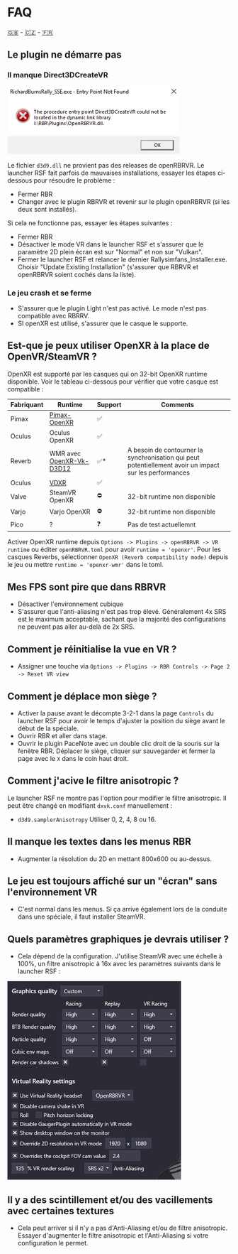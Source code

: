 # FAQ

[🇬🇧](FAQ.md) - [🇨🇿](FAQ_CZ.md) - [🇫🇷](FAQ_FR.md)

## Le plugin ne démarre pas

### Il manque Direct3DCreateVR

![Direct3DCreateVR missing](img/d3dcreatevr.png)

Le fichier `d3d9.dll` ne provient pas des releases de openRBRVR. Le launcher RSF fait parfois de mauvaises installations, essayer les étapes ci-dessous pour résoudre le problème :

- Fermer RBR
- Changer avec le plugin RBRVR et revenir sur le plugin openRBRVR (si les deux sont installés).

Si cela ne fonctionne pas, essayer les étapes suivantes :

- Fermer RBR
- Désactiver le mode VR dans le launcher RSF et s'assurer que le paramètre 2D plein écran est sur "Normal" et non sur "Vulkan".
- Fermer le launcher RSF et relancer le dernier Rallysimfans\_Installer.exe. Choisir "Update Existing Installation" (s'assurer que RBRVR et openRBRVR soient cochés dans la liste).

### Le jeu crash et se ferme

- S'assurer que le plugin Light n'est pas activé. Le mode n'est pas compatible avec RBRRV.
- SI openXR est utilisé, s'assurer que le casque le supporte.

## Est-que je peux utiliser OpenXR à la place de OpenVR/SteamVR ?

OpenXR est supporté par les casques qui on 32-bit OpenXR runtime disponible. Voir le tableau ci-dessous pour vérifier que votre casque est compatible :

| Fabriquant | Runtime                                                                 | Support     | Comments                                                                    |
| ------------ | ----------------------------------------------------------------------- | ----------- | --------------------------------------------------------------------------- |
| Pimax        | [Pimax-OpenXR](https://github.com/mbucchia/Pimax-OpenXR)                | ✅          |                                                                             |
| Oculus       | Oculus OpenXR                                                           | ✅          |                                                                             |
| Reverb       | WMR avec [OpenXR-Vk-D3D12](https://github.com/mbucchia/OpenXR-Vk-D3D12) | ✅*         | A besoin de contourner la synchronisation qui peut potentiellement avoir un impact sur les performances  |
| Oculus       | [VDXR](https://github.com/mbucchia/VirtualDesktop-OpenXR)               | ✅          |                                                                             |
| Valve        | SteamVR OpenXR                                                          | ⛔          | 32-bit runtime non disponible                                                 |
| Varjo        | Varjo OpenXR                                                            | ⛔          | 32-bit runtime non disponible                                                 |
| Pico         | ?                                                                       | ❓          | Pas de test actuellemnt                                                      |

Activer OpenXR runtime depuis `Options -> Plugins -> openRBRVR -> VR runtime`
ou éditer `openRBRVR.toml` pour avoir `runtime = 'openxr'`. Pour les casques
Reverbs, sélectionner `OpenXR (Reverb compatibility mode)` depuis le jeu ou
mettre `runtime = 'openxr-wmr'` dans le toml.

## Mes FPS sont pire que dans RBRVR

- Désactiver l'environnement cubique
- S'assurer que l'anti-aliasing n'est pas trop élevé. Généralement 4x SRS est le maximum acceptable, sachant que la majorité des configurations ne peuvent pas aller au-delà de 2x SRS.

## Comment je réinitialise la vue en VR ?

- Assigner une touche via `Options -> Plugins -> RBR Controls -> Page 2 -> Reset VR view`

## Comment je déplace mon siège ?

- Activer la pause avant le décompte 3-2-1 dans la page `Controls` du launcher RSF pour avoir le temps d'ajuster la position du siège avant le début de la spéciale.
- Ouvrir RBR et aller dans stage.
- Ouvrir le plugin PaceNote avec un double clic droit de la souris sur la fenêtre RBR. Déplacer le siège, cliquer sur sauvegarder et fermer la page avec le `X` dans le coin haut droit.

## Comment j'acive le filtre anisotropic ?

Le launcher RSF ne montre pas l'option pour modifier le filtre anisotropic. Il peut être changé  en modifiant `dxvk.conf` manuellement :

- `d3d9.samplerAnisotropy` Utiliser 0, 2, 4, 8 ou 16.

## Il manque les textes dans les menus RBR

- Augmenter la résolution du 2D en mettant 800x600 ou au-dessus.

## Le jeu est toujours affiché sur un "écran" sans l'environnement VR

- C'est normal dans les menus. Si ça arrive également lors de la conduite dans une spéciale, il faut installer SteamVR.

## Quels paramètres graphiques je devrais utiliser ?

- Cela dépend de la configuration. J'utilise SteamVR avec une échelle à 100%, un filtre anisotropic à 16x avec les paramètres suivants dans le launcher RSF :

![Example settings](img/example_settings.png)

## Il y a des scintillement et/ou des vacillements avec certaines textures

- Cela peut arriver si il n'y a pas d'Anti-Aliasing et/ou de filtre anisotropic. Essayer d'augmenter le filtre anisotropic et l'Anti-Aliasing si votre configuration le permet.
